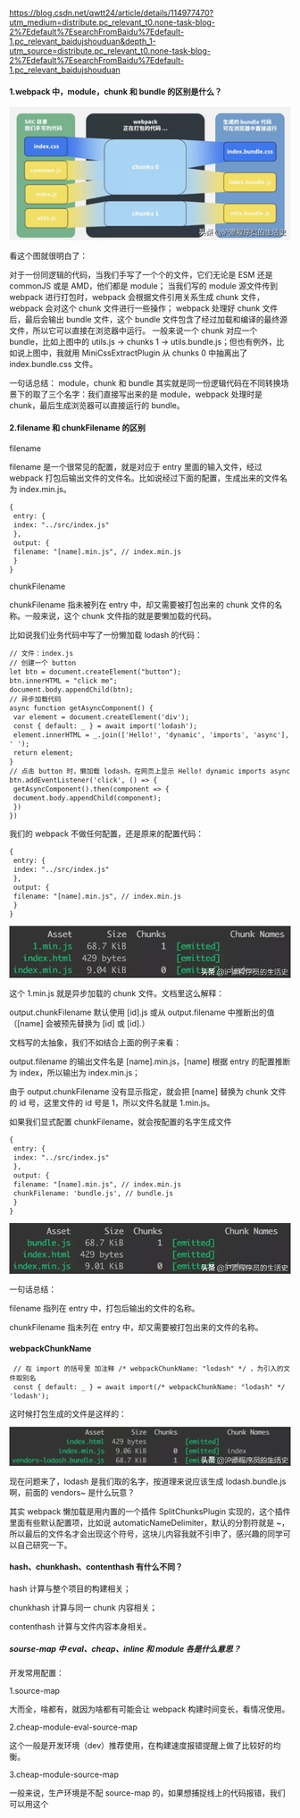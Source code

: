 https://blog.csdn.net/qwtt24/article/details/114977470?utm_medium=distribute.pc_relevant_t0.none-task-blog-2%7Edefault%7EsearchFromBaidu%7Edefault-1.pc_relevant_baidujshouduan&depth_1-utm_source=distribute.pc_relevant_t0.none-task-blog-2%7Edefault%7EsearchFromBaidu%7Edefault-1.pc_relevant_baidujshouduan


#### 1.webpack 中，module，chunk 和 bundle 的区别是什么？
<img src="./imgs/webpack.png" />

看这个图就很明白了：

对于一份同逻辑的代码，当我们手写了一个个的文件，它们无论是 ESM 还是 commonJS 或是 AMD，他们都是 module；
当我们写的 module 源文件传到 webpack 进行打包时，webpack 会根据文件引用关系生成 chunk
文件，webpack 会对这个 chunk 文件进行一些操作；
webpack 处理好 chunk 文件后，最后会输出 bundle 文件，这个 bundle
文件包含了经过加载和编译的最终源文件，所以它可以直接在浏览器中运行。
一般来说一个 chunk 对应一个 bundle，比如上图中的 utils.js -> chunks 1 -> utils.bundle.js；但也有例外，比如说上图中，我就用 MiniCssExtractPlugin 从 chunks 0 中抽离出了 index.bundle.css 文件。

一句话总结：
module，chunk 和 bundle 其实就是同一份逻辑代码在不同转换场景下的取了三个名字：我们直接写出来的是 module，webpack 处理时是 chunk，最后生成浏览器可以直接运行的 bundle。


#### 2.filename 和 chunkFilename 的区别

filename

filename 是一个很常见的配置，就是对应于 entry 里面的输入文件，经过webpack 打包后输出文件的文件名。比如说经过下面的配置，生成出来的文件名为 index.min.js。

```
{
 entry: {
 index: "../src/index.js"
 },
 output: {
 filename: "[name].min.js", // index.min.js
 }
}

```

chunkFilename

chunkFilename 指未被列在 entry 中，却又需要被打包出来的 chunk 文件的名称。一般来说，这个 chunk 文件指的就是要懒加载的代码。

比如说我们业务代码中写了一份懒加载 lodash 的代码：
```
// 文件：index.js
// 创建一个 button
let btn = document.createElement("button");
btn.innerHTML = "click me";
document.body.appendChild(btn);
// 异步加载代码
async function getAsyncComponent() {
 var element = document.createElement('div');
 const { default: _ } = await import('lodash');
 element.innerHTML = _.join(['Hello!', 'dynamic', 'imports', 'async'], ' ');
 return element;
}
// 点击 button 时，懒加载 lodash，在网页上显示 Hello! dynamic imports async
btn.addEventListener('click', () => {
 getAsyncComponent().then(component => {
 document.body.appendChild(component);
 })
})

```

我们的 webpack 不做任何配置，还是原来的配置代码：
```
{
 entry: {
 index: "../src/index.js"
 },
 output: {
 filename: "[name].min.js", // index.min.js
 }
}

```
<img src="./imgs/webpack1.png"/>

这个 1.min.js 就是异步加载的 chunk 文件。文档里这么解释：

output.chunkFilename 默认使用 [id].js 或从 output.filename 中推断出的值（[name] 会被预先替换为 [id] 或 [id].）

文档写的太抽象，我们不如结合上面的例子来看：

output.filename 的输出文件名是 [name].min.js，[name] 根据 entry 的配置推断为 index，所以输出为 index.min.js；

由于 output.chunkFilename 没有显示指定，就会把 [name] 替换为 chunk 文件的 id 号，这里文件的 id 号是 1，所以文件名就是 1.min.js。

如果我们显式配置 chunkFilename，就会按配置的名字生成文件
```
{
 entry: {
 index: "../src/index.js"
 },
 output: {
 filename: "[name].min.js", // index.min.js
 chunkFilename: 'bundle.js', // bundle.js
 }
}

```

<img src="./imgs/webpack2.png" />

一句话总结：

filename 指列在 entry 中，打包后输出的文件的名称。

chunkFilename 指未列在 entry 中，却又需要被打包出来的文件的名称。


#### webpackChunkName

```
 // 在 import 的括号里 加注释 /* webpackChunkName: "lodash" */ ，为引入的文件取别名
 const { default: _ } = await import(/* webpackChunkName: "lodash" */ 'lodash');

 ```

 这时候打包生成的文件是这样的：

 <img src="./imgs/webpack3.png" />

 现在问题来了，lodash 是我们取的名字，按道理来说应该生成 lodash.bundle.js 啊，前面的 vendors~ 是什么玩意？

其实 webpack 懒加载是用内置的一个插件 SplitChunksPlugin 实现的，这个插件里面有些默认配置项，比如说 automaticNameDelimiter，默认的分割符就是 ~，所以最后的文件名才会出现这个符号，这块儿内容我就不引申了，感兴趣的同学可以自己研究一下。


#### hash、chunkhash、contenthash 有什么不同？

hash 计算与整个项目的构建相关；

chunkhash 计算与同一 chunk 内容相关；

contenthash 计算与文件内容本身相关。


##### sourse-map 中 eval、cheap、inline 和 module 各是什么意思？
开发常用配置：

1.source-map

大而全，啥都有，就因为啥都有可能会让 webpack 构建时间变长，看情况使用。

2.cheap-module-eval-source-map

这个一般是开发环境（dev）推荐使用，在构建速度报错提醒上做了比较好的均衡。

3.cheap-module-source-map

一般来说，生产环境是不配 source-map 的，如果想捕捉线上的代码报错，我们可以用这个